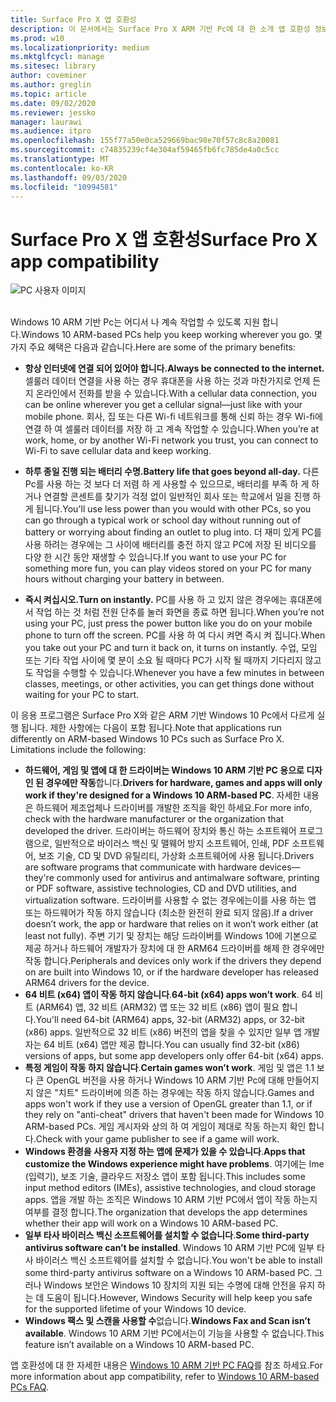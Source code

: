 ```yaml
---
title: Surface Pro X 앱 호환성
description: 이 문서에서는 Surface Pro X ARM 기반 Pc에 대 한 소개 앱 호환성 정보를 제공 합니다.
ms.prod: w10
ms.localizationpriority: medium
ms.mktglfcycl: manage
ms.sitesec: library
author: coveminer
ms.author: greglin
ms.topic: article
ms.date: 09/02/2020
ms.reviewer: jessko
manager: laurawi
ms.audience: itpro
ms.openlocfilehash: 155f77a50e0ca529669bac98e70f57c8c8a20081
ms.sourcegitcommit: c74835239cf4e304af59465fb6fc785de4a0c5cc
ms.translationtype: MT
ms.contentlocale: ko-KR
ms.lasthandoff: 09/03/2020
ms.locfileid: "10994581"
---
```

# <span data-ttu-id="66a04-103">Surface Pro X 앱 호환성</span><span class="sxs-lookup"><span data-stu-id="66a04-103">Surface Pro X app compatibility</span></span>



 ![PC 사용자 이미지](images/4527790_en_4.png)<br><br>



<span data-ttu-id="66a04-105">Windows 10 ARM 기반 Pc는 어디서 나 계속 작업할 수 있도록 지원 합니다.</span><span class="sxs-lookup"><span data-stu-id="66a04-105">Windows 10 ARM-based PCs help you keep working wherever you go.</span></span> <span data-ttu-id="66a04-106">몇 가지 주요 혜택은 다음과 같습니다.</span><span class="sxs-lookup"><span data-stu-id="66a04-106">Here are some of the primary benefits:</span></span>

- **<span data-ttu-id="66a04-107">항상 인터넷에 연결 되어 있어야 합니다.</span><span class="sxs-lookup"><span data-stu-id="66a04-107">Always be connected to the internet.</span></span>** <span data-ttu-id="66a04-108">셀룰러 데이터 연결을 사용 하는 경우 휴대폰을 사용 하는 것과 마찬가지로 언제 든 지 온라인에서 전화를 받을 수 있습니다.</span><span class="sxs-lookup"><span data-stu-id="66a04-108">With a cellular data connection, you can be online wherever you get a cellular signal—just like with your mobile phone.</span></span> <span data-ttu-id="66a04-109">회사, 집 또는 다른 Wi-fi 네트워크를 통해 신뢰 하는 경우 Wi-fi에 연결 하 여 셀룰러 데이터를 저장 하 고 계속 작업할 수 있습니다.</span><span class="sxs-lookup"><span data-stu-id="66a04-109">When you’re at work, home, or by another Wi-Fi network you trust, you can connect to Wi-Fi to save cellular data and keep working.</span></span>

- **<span data-ttu-id="66a04-110">하루 종일 진행 되는 배터리 수명.</span><span class="sxs-lookup"><span data-stu-id="66a04-110">Battery life that goes beyond all-day.</span></span>**  <span data-ttu-id="66a04-111">다른 Pc를 사용 하는 것 보다 더 저렴 하 게 사용할 수 있으므로, 배터리를 부족 하 게 하거나 연결할 콘센트를 찾기가 걱정 없이 일반적인 회사 또는 학교에서 일을 진행 하 게 됩니다.</span><span class="sxs-lookup"><span data-stu-id="66a04-111">You'll use less power than you would with other PCs, so you can go through a typical work or school day without running out of battery or worrying about finding an outlet to plug into.</span></span> <span data-ttu-id="66a04-112">더 재미 있게 PC를 사용 하려는 경우에는 그 사이에 배터리를 충전 하지 않고 PC에 저장 된 비디오를 다양 한 시간 동안 재생할 수 있습니다.</span><span class="sxs-lookup"><span data-stu-id="66a04-112">If you want to use your PC for something more fun, you can play videos stored on your PC for many hours without charging your battery in between.</span></span>

- **<span data-ttu-id="66a04-113">즉시 켜십시오.</span><span class="sxs-lookup"><span data-stu-id="66a04-113">Turn on instantly.</span></span>** <span data-ttu-id="66a04-114">PC를 사용 하 고 있지 않은 경우에는 휴대폰에서 작업 하는 것 처럼 전원 단추를 눌러 화면을 종료 하면 됩니다.</span><span class="sxs-lookup"><span data-stu-id="66a04-114">When you’re not using your PC, just press the power button like you do on your mobile phone to turn off the screen.</span></span> <span data-ttu-id="66a04-115">PC를 사용 하 여 다시 켜면 즉시 켜 집니다.</span><span class="sxs-lookup"><span data-stu-id="66a04-115">When you take out your PC and turn it back on, it turns on instantly.</span></span> <span data-ttu-id="66a04-116">수업, 모임 또는 기타 작업 사이에 몇 분이 소요 될 때마다 PC가 시작 될 때까지 기다리지 않고도 작업을 수행할 수 있습니다.</span><span class="sxs-lookup"><span data-stu-id="66a04-116">Whenever you have a few minutes in between classes, meetings, or other activities, you can get things done without waiting for your PC to start.</span></span>

<span data-ttu-id="66a04-117">이 응용 프로그램은 Surface Pro X와 같은 ARM 기반 Windows 10 Pc에서 다르게 실행 됩니다. 제한 사항에는 다음이 포함 됩니다.</span><span class="sxs-lookup"><span data-stu-id="66a04-117">Note that applications run differently on ARM-based Windows 10 PCs such as Surface Pro X. Limitations include the following:</span></span>

- <span data-ttu-id="66a04-118">**하드웨어, 게임 및 앱에 대 한 드라이버는 Windows 10 ARM 기반 PC 용으로 디자인 된 경우에만 작동**합니다.</span><span class="sxs-lookup"><span data-stu-id="66a04-118">**Drivers for hardware, games and apps will only work if they're designed for a Windows 10 ARM-based PC**.</span></span> <span data-ttu-id="66a04-119">자세한 내용은 하드웨어 제조업체나 드라이버를 개발한 조직을 확인 하세요.</span><span class="sxs-lookup"><span data-stu-id="66a04-119">For more info, check with the hardware manufacturer or the organization that developed the driver.</span></span> <span data-ttu-id="66a04-120">드라이버는 하드웨어 장치와 통신 하는 소프트웨어 프로그램으로, 일반적으로 바이러스 백신 및 맬웨어 방지 소프트웨어, 인쇄, PDF 소프트웨어, 보조 기술, CD 및 DVD 유틸리티, 가상화 소프트웨어에 사용 됩니다.</span><span class="sxs-lookup"><span data-stu-id="66a04-120">Drivers are software programs that communicate with hardware devices—they're commonly used for antivirus and antimalware software, printing or PDF software, assistive technologies, CD and DVD utilities, and virtualization software.</span></span> <span data-ttu-id="66a04-121">드라이버를 사용할 수 없는 경우에는이를 사용 하는 앱 또는 하드웨어가 작동 하지 않습니다 (최소한 완전히 완료 되지 않음).</span><span class="sxs-lookup"><span data-stu-id="66a04-121">If a driver doesn’t work, the app or hardware that relies on it won’t work either (at least not fully).</span></span> <span data-ttu-id="66a04-122">주변 기기 및 장치는 해당 드라이버를 Windows 10에 기본으로 제공 하거나 하드웨어 개발자가 장치에 대 한 ARM64 드라이버를 해제 한 경우에만 작동 합니다.</span><span class="sxs-lookup"><span data-stu-id="66a04-122">Peripherals and devices only work if the drivers they depend on are built into Windows 10, or if the hardware developer has released ARM64 drivers for the device.</span></span>
- <span data-ttu-id="66a04-123">**64 비트 (x64) 앱이 작동 하지 않습니다**.</span><span class="sxs-lookup"><span data-stu-id="66a04-123">**64-bit (x64) apps won’t work**.</span></span> <span data-ttu-id="66a04-124">64 비트 (ARM64) 앱, 32 비트 (ARM32) 앱 또는 32 비트 (x86) 앱이 필요 합니다.</span><span class="sxs-lookup"><span data-stu-id="66a04-124">You'll need 64-bit (ARM64) apps, 32-bit (ARM32) apps, or 32-bit (x86) apps.</span></span> <span data-ttu-id="66a04-125">일반적으로 32 비트 (x86) 버전의 앱을 찾을 수 있지만 일부 앱 개발자는 64 비트 (x64) 앱만 제공 합니다.</span><span class="sxs-lookup"><span data-stu-id="66a04-125">You can usually find 32-bit (x86) versions of apps, but some app developers only offer 64-bit (x64) apps.</span></span>
- <span data-ttu-id="66a04-126">**특정 게임이 작동 하지 않습니다**.</span><span class="sxs-lookup"><span data-stu-id="66a04-126">**Certain games won’t work**.</span></span> <span data-ttu-id="66a04-127">게임 및 앱은 1.1 보다 큰 OpenGL 버전을 사용 하거나 Windows 10 ARM 기반 Pc에 대해 만들어지지 않은 "치트" 드라이버에 의존 하는 경우에는 작동 하지 않습니다.</span><span class="sxs-lookup"><span data-stu-id="66a04-127">Games and apps won't work if they use a version of OpenGL greater than 1.1, or if they rely on "anti-cheat" drivers that haven't been made for Windows 10 ARM-based PCs.</span></span> <span data-ttu-id="66a04-128">게임 게시자와 상의 하 여 게임이 제대로 작동 하는지 확인 합니다.</span><span class="sxs-lookup"><span data-stu-id="66a04-128">Check with your game publisher to see if a game will work.</span></span>
- <span data-ttu-id="66a04-129">**Windows 환경을 사용자 지정 하는 앱에 문제가 있을 수 있습니다**.</span><span class="sxs-lookup"><span data-stu-id="66a04-129">**Apps that customize the Windows experience might have problems**.</span></span> <span data-ttu-id="66a04-130">여기에는 Ime (입력기), 보조 기술, 클라우드 저장소 앱이 포함 됩니다.</span><span class="sxs-lookup"><span data-stu-id="66a04-130">This includes some input method editors (IMEs), assistive technologies, and cloud storage apps.</span></span> <span data-ttu-id="66a04-131">앱을 개발 하는 조직은 Windows 10 ARM 기반 PC에서 앱이 작동 하는지 여부를 결정 합니다.</span><span class="sxs-lookup"><span data-stu-id="66a04-131">The organization that develops the app determines whether their app will work on a Windows 10 ARM-based PC.</span></span>
- <span data-ttu-id="66a04-132">**일부 타사 바이러스 백신 소프트웨어를 설치할 수 없습니다**.</span><span class="sxs-lookup"><span data-stu-id="66a04-132">**Some third-party antivirus software can’t be installed**.</span></span> <span data-ttu-id="66a04-133">Windows 10 ARM 기반 PC에 일부 타사 바이러스 백신 소프트웨어를 설치할 수 없습니다.</span><span class="sxs-lookup"><span data-stu-id="66a04-133">You won't be able to install some third-party antivirus software on a Windows 10 ARM-based PC.</span></span> <span data-ttu-id="66a04-134">그러나 Windows 보안은 Windows 10 장치의 지원 되는 수명에 대해 안전을 유지 하는 데 도움이 됩니다.</span><span class="sxs-lookup"><span data-stu-id="66a04-134">However, Windows Security will help keep you safe for the supported lifetime of your Windows 10 device.</span></span>
- <span data-ttu-id="66a04-135">**Windows 팩스 및 스캔을 사용할 수**없습니다.</span><span class="sxs-lookup"><span data-stu-id="66a04-135">**Windows Fax and Scan isn’t available**.</span></span> <span data-ttu-id="66a04-136">Windows 10 ARM 기반 PC에서는이 기능을 사용할 수 없습니다.</span><span class="sxs-lookup"><span data-stu-id="66a04-136">This feature isn’t available on a Windows 10 ARM-based PC.</span></span>

<span data-ttu-id="66a04-137">앱 호환성에 대 한 자세한 내용은 [Windows 10 ARM 기반 PC FAQ](https://support.microsoft.com/en-us/help/4521606)를 참조 하세요.</span><span class="sxs-lookup"><span data-stu-id="66a04-137">For more information about app compatibility, refer to [Windows 10 ARM-based PCs FAQ](https://support.microsoft.com/en-us/help/4521606).</span></span>
